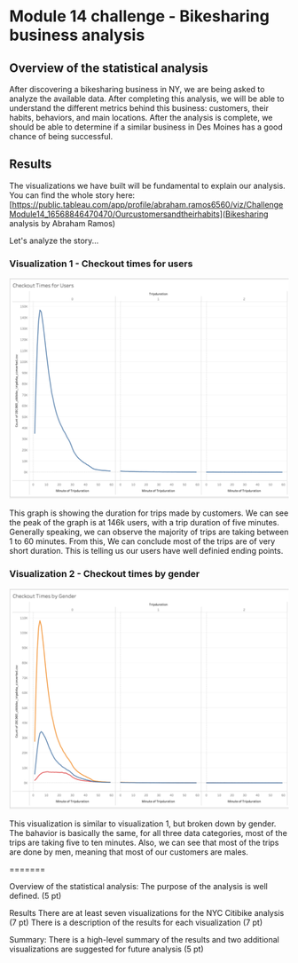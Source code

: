 # Module 14 challenge - Bikesharing business analysis

## Overview of the statistical analysis
After discovering a bikesharing business in NY, we are being asked to analyze the available data. After completing this analysis, we will be able to understand the different metrics behind this business: customers, their habits, behaviors, and main locations.
After the analysis is complete, we should be able to determine if a similar business in Des Moines has a good chance of being successful. 

## Results
The visualizations we have built will be fundamental to explain our analysis. You can find the whole story here: 
[https://public.tableau.com/app/profile/abraham.ramos6560/viz/ChallengeModule14_16568846470470/Ourcustomersandtheirhabits](Bikesharing analysis by Abraham Ramos)

Let's analyze the story...

### Visualization 1 - Checkout times for users

![vis_01](/imgs/vis_01.png)

This graph is showing the duration for trips made by customers. We can see the peak of the graph is at 146k users, with a trip duration of five minutes. Generally speaking, we can observe the majority of trips are taking between 1 to 60 minutes.
From this, We can conclude most of the trips are of very short duration. This is telling us our users have well definied ending points.

### Visualization 2 - Checkout times by gender

![vis_02](/imgs/vis_02.png)

This visualization is similar to visualization 1, but broken down by gender. The bahavior is basically the same, for all three data categories, most of the trips are taking five to ten minutes. Also, we can see that most of the trips are done by men, meaning that most of our customers are males.



=======

Overview of the statistical analysis:
The purpose of the analysis is well defined. (5 pt)

Results
There are at least seven visualizations for the NYC Citibike analysis (7 pt)
There is a description of the results for each visualization (7 pt)

Summary:
There is a high-level summary of the results and two additional visualizations are suggested for future analysis (5 pt)